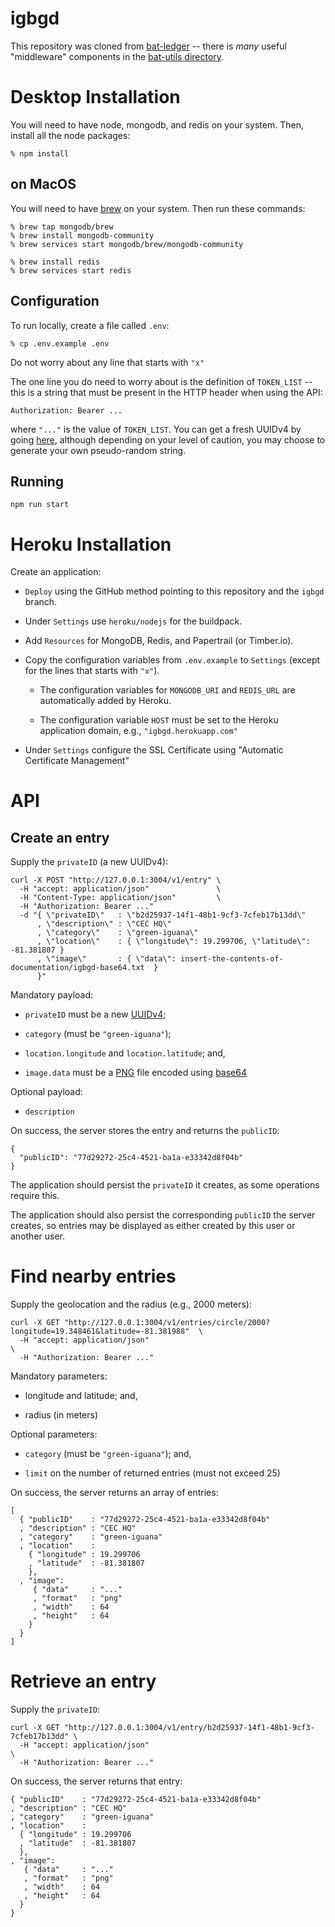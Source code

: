 # igbgd
This repository was cloned from [bat-ledger](https://github.com/brave-intl/bat-ledger) --
there is *many* useful "middleware" components in the [bat-utils directory](tree/master/bat-utils).

# Desktop Installation
You will need to have node, mongodb, and redis on your system.
Then, install all the node packages:

    % npm install

## on MacOS
You will need to have [brew](https://brew.sh/) on your system.
Then run these commands:

    % brew tap mongodb/brew
    % brew install mongodb-community
    % brew services start mongodb/brew/mongodb-community

    % brew install redis
    % brew services start redis

## Configuration
To run locally, create a file called `.env`:

    % cp .env.example .env

Do not worry about any line that starts with `"x"`

The one line you do need to worry about is the definition of `TOKEN_LIST` --
this is a string that must be present in the HTTP header when using the API:

    Authorization: Bearer ...
    
where `"..."` is the value of `TOKEN_LIST`.
You can get a fresh UUIDv4 by going [here](https://www.uuidgenerator.net/),
although depending on your level of caution,
you may choose to generate your own pseudo-random string.

## Running

    npm run start

# Heroku Installation

Create an application:

- `Deploy` using the GitHub method pointing to this repository and the `igbgd` branch.

- Under `Settings` use `heroku/nodejs` for the buildpack.

- Add `Resources` for MongoDB, Redis, and Papertrail (or Timber.io).

- Copy the configuration variables from `.env.example` to `Settings` (except for the lines that starts with `"x"`).

    - The configuration variables for `MONGODB_URI` and `REDIS_URL` are automatically added by Heroku.

    - The configuration variable `HOST` must be set to the Heroku application domain, e.g., `"igbgd.herokuapp.com"`

- Under `Settings` configure the SSL Certificate using "Automatic Certificate Management"

# API

## Create an entry

Supply the `privateID` (a new UUIDv4):

    curl -X POST "http://127.0.0.1:3004/v1/entry" \
      -H "accept: application/json"               \
      -H "Content-Type: application/json"         \
      -H "Authorization: Bearer ..."
      -d "{ \"privateID\"   : \"b2d25937-14f1-48b1-9cf3-7cfeb17b13dd\"
          , \"description\" : \"CEC HQ\"
          , \"category\"    : \"green-iguana\"
          , \"location\"    : { \"longitude\": 19.299706, \"latitude\": -81.381807 }
          , \"image\"       : { \"data\": insert-the-contents-of-documentation/igbgd-base64.txt  }
          }"

Mandatory payload:

- `privateID` must be a new [UUIDv4](https://en.wikipedia.org/wiki/Universally_unique_identifier#Version_4_(random));

- `category` (must be `"green-iguana"`);

- `location.longitude` and  `location.latitude`; and,

- `image.data` must be a [PNG](https://en.wikipedia.org/wiki/Portable_Network_Graphics) file encoded using
[base64](https://en.wikipedia.org/wiki/Base64)


Optional payload:

- `description`

On success,
the server stores the entry and returns the `publicID`:

    {
      "publicID": "77d29272-25c4-4521-ba1a-e33342d8f04b"
    }

The application should persist the `privateID` it creates,
as some operations require this.

The application should also persist the corresponding `publicID` the server creates,
so entries may be displayed as either created by this user or another user.

# Find nearby entries

Supply the geolocation and the radius (e.g., 2000 meters):

    curl -X GET "http://127.0.0.1:3004/v1/entries/circle/2000?longitude=19.348461&latitude=-81.381988"  \
      -H "accept: application/json"                                                                     \
      -H "Authorization: Bearer ..."

Mandatory parameters:

- longitude and latitude; and,

- radius (in meters)

Optional parameters:

- `category` (must be `"green-iguana"`); and,

- `limit` on the number of returned entries (must not exceed 25)

On success,
the server returns an array of entries:

    [
      { "publicID"    : "77d29272-25c4-4521-ba1a-e33342d8f04b"
      , "description" : "CEC HQ"
      , "category"    : "green-iguana"
      , "location"    :
        { "longitude" : 19.299706
        , "latitude"  : -81.381807
        },
      , "image":
         { "data"     : "..."
         , "format"   : "png"
         , "width"    : 64
         , "height"   : 64
        }
      }
    ]

# Retrieve an entry

Supply the `privateID`:

    curl -X GET "http://127.0.0.1:3004/v1/entry/b2d25937-14f1-48b1-9cf3-7cfeb17b13dd" \
      -H "accept: application/json"                                                   \
      -H "Authorization: Bearer ..."

On success,
the server returns that entry:

    { "publicID"    : "77d29272-25c4-4521-ba1a-e33342d8f04b"
    , "description" : "CEC HQ"
    , "category"    : "green-iguana"
    , "location"    :
      { "longitude" : 19.299706
      , "latitude"  : -81.381807
      },
    , "image":
       { "data"     : "..."
       , "format"   : "png"
       , "width"    : 64
       , "height"   : 64
      }
    }

